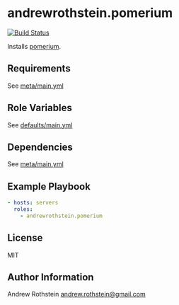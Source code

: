 andrewrothstein.pomerium
=========
[![Build Status](https://travis-ci.org/andrewrothstein/ansible-pomerium.svg?branch=master)](https://travis-ci.org/andrewrothstein/ansible-pomerium)

Installs [pomerium](https://www.pomerium.io/).

Requirements
------------

See [meta/main.yml](meta/main.yml)

Role Variables
--------------

See [defaults/main.yml](defaults/main.yml)

Dependencies
------------

See [meta/main.yml](meta/main.yml)

Example Playbook
----------------

```yml
- hosts: servers
  roles:
    - andrewrothstein.pomerium
```

License
-------

MIT

Author Information
------------------

Andrew Rothstein <andrew.rothstein@gmail.com>
